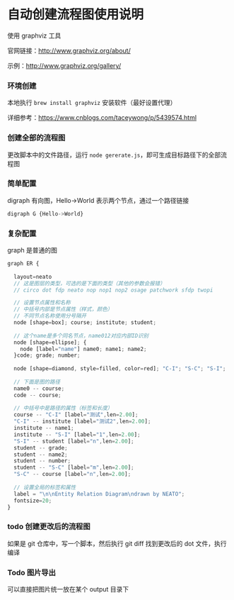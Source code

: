 # 自动创建流程图使用说明

使用 graphviz 工具

官网链接：http://www.graphviz.org/about/

示例：http://www.graphviz.org/gallery/

### 环境创建

本地执行 `brew install graphviz` 安装软件（最好设置代理）

详细参考：https://www.cnblogs.com/taceywong/p/5439574.html

### 创建全部的流程图

更改脚本中的文件路径，运行 `node gererate.js`，即可生成目标路径下的全部流程图

### 简单配置

digraph 有向图，Hello->World 表示两个节点，通过一个路径链接

~~~js
digraph G {Hello->World}
~~~

### 复杂配置

graph 是普通的图

~~~js
graph ER {
  
  layout=neato
  // 这是图层的类型，可选的是下面的类型（其他的参数会报错）
  // circo dot fdp neato nop nop1 nop2 osage patchwork sfdp twopi

  // 设置节点属性和名称
  // 中括号内部是节点属性（样式，颜色）
  // 不同节点名称使用分号隔开
  node [shape=box]; course; institute; student;
	
  // 这个name是多个同名节点，name012对应内部ID识别
  node [shape=ellipse]; {
    node [label="name"] name0; name1; name2;
  }code; grade; number;
  
  node [shape=diamond, style=filled, color=red]; "C-I"; "S-C"; "S-I";
	
  // 下面是图的路径
  name0 -- course;
  code -- course;
  
  // 中括号中是路径的属性（标签和长度）
  course -- "C-I" [label="测试",len=2.00];
  "C-I" -- institute [label="测试2",len=2.00];
  institute -- name1;
  institute -- "S-I" [label="1",len=2.00];
  "S-I" -- student [label="n",len=2.00];
  student -- grade;
  student -- name2;
  student -- number;
  student -- "S-C" [label="m",len=2.00];
  "S-C" -- course [label="n",len=2.00];
	
  // 设置全局的标签和属性
  label = "\n\nEntity Relation Diagram\ndrawn by NEATO";
  fontsize=20;
}
~~~

### todo 创建更改后的流程图

如果是 git 仓库中，写一个脚本，然后执行 git diff 找到更改后的 dot 文件，执行编译

### Todo 图片导出

可以直接把图片统一放在某个 output 目录下
